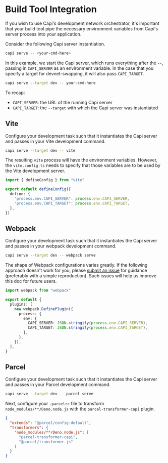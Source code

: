 # Build Tool Integration

If you wish to use Capi's development network orchestrator, it's important that
your build tool pipe the necessary environment variables from Capi's server
process into your application.

Consider the following Capi server instantiation.

```sh
capi serve -- <your-cmd-here>
```

In this example, we start the Capi server, which runs everything after the `--`,
passing in `CAPI_SERVER` as an environment variable. In the case that you
specify a target for devnet-swapping, it will also pass `CAPI_TARGET`.

```sh
capi serve --target dev -- your-cmd-here
```

To recap:

- `CAPI_SERVER`: the URL of the running Capi server
- `CAPI_TARGET`: the `--target` with which the Capi server was instantiated

## Vite

Configure your development task such that it instantiates the Capi server and
passes in your Vite development command.

```sh
capi serve --target dev -- vite
```

The resulting `vite` process will have the environment variables. However, the
`vite.config.ts` needs to specify that those variables are to be used by the
Vite development server.

```ts
import { defineConfig } from "vite"

export default defineConfig({
  define: {
    "process.env.CAPI_SERVER": process.env.CAPI_SERVER,
    "process.env.CAPI_TARGET": process.env.CAPI_TARGET,
  },
})
```

## Webpack

Configure your development task such that it instantiates the Capi server and
passes in your webpack development command.

```sh
capi serve --target dev -- webpack serve
```

The shape of Webpack configurations varies greatly. If the following approach
doesn't work for you, please
[submit an issue](https://github.com/paritytech/capi/issues/new) for guidance
(preferably with a simple reproduction). Such issues will help us improve this
doc for future users.

```ts
import webpack from "webpack"

export default {
  plugins: [
    new webpack.DefinePlugin({
      process: {
        env: {
          CAPI_SERVER: JSON.stringify(process.env.CAPI_SERVER),
          CAPI_TARGET: JSON.stringify(process.env.CAPI_TARGET),
        },
      },
    }),
  ],
}
```

## Parcel

Configure your development task such that it instantiates the Capi server and
passes in your Parcel development command.

```sh
capi serve --target dev -- parcel serve
```

Next, configure your `.parcelrc` file to transform
`node_modules/**/Deno.node.js` with the `parcel-transformer-capi` plugin.

```json
{
  "extends": "@parcel/config-default",
  "transformers": {
    "node_modules/**/Deno.node.js": [
      "parcel-transformer-capi",
      "@parcel/transformer-js"
    ]
  }
}
```
